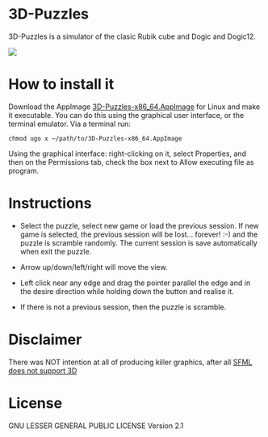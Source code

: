 # 3D-Puzzles

3D-Puzzles is a simulator of the clasic Rubik cube and Dogic and Dogic12.

![](http://103.102.44.126/img/3D-puzzles.png)

# How to install it

Download the AppImage [3D-Puzzles-x86_64.AppImage](https://github.com/volatilflerovium/3D-Puzzles/raw/main/3D-Puzzles-x86_64.AppImage) for Linux
and make it executable. You can do this using the graphical user interface, or the terminal emulator. 
Via a terminal run:
```
chmod ugo x ~/path/to/3D-Puzzles-x86_64.AppImage
```
Using the graphical interface: right-clicking on it, select Properties, 
and then on the Permissions tab, check the box next to Allow executing file as program.

# Instructions

* Select the puzzle, select new game or load the previous session. If new game
  is selected, the previous session will be lost... forever! :-) and the
  puzzle is scramble randomly. The current session is save automatically when exit the puzzle.

* Arrow up/down/left/right will move the view.

* Left click near any edge and drag the pointer parallel the edge and 
  in the desire direction while holding down the button and realise it.

* If there is not a previous session, then the puzzle is scramble.

# Disclaimer

There was NOT intention at all of producing killer graphics, after all 
[SFML does not support 3D](https://www.sfml-dev.org/faq.php#grl-3d)

# License

GNU LESSER GENERAL PUBLIC LICENSE Version 2.1
